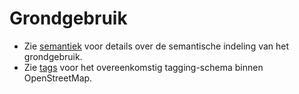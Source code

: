 # Grondgebruik

* Zie [semantiek](semantiek.md) voor details over de semantische indeling van het grondgebruik.
* Zie [tags](tags.md) voor het overeenkomstig tagging-schema binnen OpenStreetMap.

